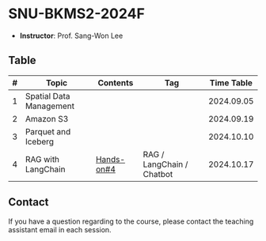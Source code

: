 # SNU-BKMS2-2024F

- **Instructor**: Prof. Sang-Won Lee

## Table
| # | Topic                   | Contents             | Tag                      | Time Table |
|---|-------------------------|----------------------|--------------------------|------------| 
| 1 | Spatial Data Management |                      |                          | 2024.09.05 |
| 2 | Amazon S3               |                      |                          | 2024.09.19 |
| 3 | Parquet and Iceberg     |                      |                          | 2024.10.10 |
| 4 | RAG with LangChain      | [Hands-on#4](./RAG/) | RAG / LangChain / Chatbot| 2024.10.17 |


## Contact
If you have a question regarding to the course, please contact the teaching assistant email in each session.
